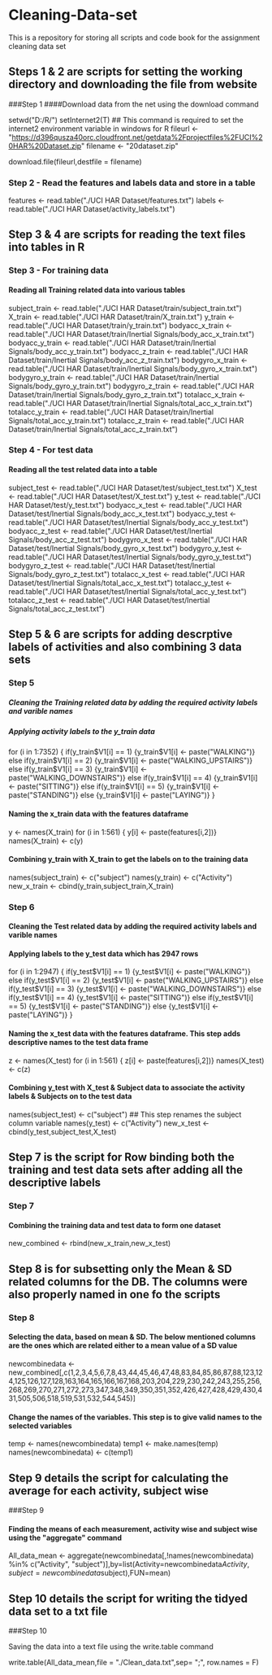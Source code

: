 Cleaning-Data-set
=================

This is a repository for storing all scripts and code book for the assignment cleaning data set

## Steps 1 & 2 are scripts for setting the working directory and downloading the file from website

###Step 1
####Download data from the net using the download command

setwd("D:/R/")
setInternet2(T) ## This command is required to set the internet2 environment variable in windows for R
fileurl <- "https://d396qusza40orc.cloudfront.net/getdata%2Fprojectfiles%2FUCI%20HAR%20Dataset.zip"
filename <- "20dataset.zip"

download.file(fileurl,destfile = filename)

### Step 2 - Read the features and labels data and store in a table

features <- read.table("./UCI HAR Dataset/features.txt")
labels <- read.table("./UCI HAR Dataset/activity_labels.txt")

## Step 3 & 4 are scripts for reading the text files into tables in R

### Step 3 - For training data

#### Reading all Training related data into various tables
subject_train <- read.table("./UCI HAR Dataset/train/subject_train.txt")
X_train <- read.table("./UCI HAR Dataset/train/X_train.txt")
y_train <- read.table("./UCI HAR Dataset/train/y_train.txt")
bodyacc_x_train <- read.table("./UCI HAR Dataset/train/Inertial Signals/body_acc_x_train.txt")
bodyacc_y_train <- read.table("./UCI HAR Dataset/train/Inertial Signals/body_acc_y_train.txt")
bodyacc_z_train <- read.table("./UCI HAR Dataset/train/Inertial Signals/body_acc_z_train.txt")
bodygyro_x_train <- read.table("./UCI HAR Dataset/train/Inertial Signals/body_gyro_x_train.txt")
bodygyro_y_train <- read.table("./UCI HAR Dataset/train/Inertial Signals/body_gyro_y_train.txt")
bodygyro_z_train <- read.table("./UCI HAR Dataset/train/Inertial Signals/body_gyro_z_train.txt")
totalacc_x_train <- read.table("./UCI HAR Dataset/train/Inertial Signals/total_acc_x_train.txt")
totalacc_y_train <- read.table("./UCI HAR Dataset/train/Inertial Signals/total_acc_y_train.txt")
totalacc_z_train <- read.table("./UCI HAR Dataset/train/Inertial Signals/total_acc_z_train.txt")

### Step 4 - For test data
#### Reading all the test related data into a table
subject_test <- read.table("./UCI HAR Dataset/test/subject_test.txt")
X_test <- read.table("./UCI HAR Dataset/test/X_test.txt")
y_test <- read.table("./UCI HAR Dataset/test/y_test.txt")
bodyacc_x_test <- read.table("./UCI HAR Dataset/test/Inertial Signals/body_acc_x_test.txt")
bodyacc_y_test <- read.table("./UCI HAR Dataset/test/Inertial Signals/body_acc_y_test.txt")
bodyacc_z_test <- read.table("./UCI HAR Dataset/test/Inertial Signals/body_acc_z_test.txt")
bodygyro_x_test <- read.table("./UCI HAR Dataset/test/Inertial Signals/body_gyro_x_test.txt")
bodygyro_y_test <- read.table("./UCI HAR Dataset/test/Inertial Signals/body_gyro_y_test.txt")
bodygyro_z_test <- read.table("./UCI HAR Dataset/test/Inertial Signals/body_gyro_z_test.txt")
totalacc_x_test <- read.table("./UCI HAR Dataset/test/Inertial Signals/total_acc_x_test.txt")
totalacc_y_test <- read.table("./UCI HAR Dataset/test/Inertial Signals/total_acc_y_test.txt")
totalacc_z_test <- read.table("./UCI HAR Dataset/test/Inertial Signals/total_acc_z_test.txt")

## Step 5 & 6 are scripts for adding descrptive labels of activities and also combining 3 data sets

### Step 5

##### Cleaning the Training related data by adding the required activity labels and varible names

##### Applying activity labels to the y_train data

for (i in 1:7352) {
  if(y_train$V1[i] == 1) {y_train$V1[i] <- paste("WALKING")}
  else if(y_train$V1[i] == 2) {y_train$V1[i] <- paste("WALKING_UPSTAIRS")}
  else if(y_train$V1[i] == 3) {y_train$V1[i] <- paste("WALKING_DOWNSTAIRS")}
  else if(y_train$V1[i] == 4) {y_train$V1[i] <- paste("SITTING")}
  else if(y_train$V1[i] == 5) {y_train$V1[i] <- paste("STANDING")}
  else  {y_train$V1[i] <- paste("LAYING")}
}

#### Naming the x_train data with the features dataframe
y <- names(X_train)
for (i in 1:561) { y[i] <- paste(features[i,2])}
names(X_train) <- c(y)


#### Combining y_train with X_train to get the labels on to the training data
names(subject_train) <- c("subject")
names(y_train) <- c("Activity")
new_x_train <- cbind(y_train,subject_train,X_train)

### Step 6

#### Cleaning the Test related data by adding the required activity labels and varible names

#### Applying labels to the y_test data which has 2947 rows

for (i in 1:2947) {
  if(y_test$V1[i] == 1) {y_test$V1[i] <- paste("WALKING")}
  else if(y_test$V1[i] == 2) {y_test$V1[i] <- paste("WALKING_UPSTAIRS")}
  else if(y_test$V1[i] == 3) {y_test$V1[i] <- paste("WALKING_DOWNSTAIRS")}
  else if(y_test$V1[i] == 4) {y_test$V1[i] <- paste("SITTING")}
  else if(y_test$V1[i] == 5) {y_test$V1[i] <- paste("STANDING")}
  else  {y_test$V1[i] <- paste("LAYING")}
}

#### Naming the x_test data with the features dataframe. This step adds descriptive names to the test data frame
z <- names(X_test)
for (i in 1:561) { z[i] <- paste(features[i,2])}
names(X_test) <- c(z)


#### Combining y_test with X_test & Subject data  to associate the activity labels & Subjects on to the test data
names(subject_test) <- c("subject") ## This step renames the subject column variable
names(y_test) <- c("Activity")
new_x_test <- cbind(y_test,subject_test,X_test)

## Step 7 is the script for Row binding both the training and test data sets after adding all the descriptive labels

### Step 7

#### Combining the training data and test data to form one dataset

new_combined <- rbind(new_x_train,new_x_test)

## Step 8 is for subsetting only the Mean & SD related columns for the DB. The columns were also properly named in one fo the scripts

### Step 8

#### Selecting the data, based on mean & SD. The below mentioned columns are the ones which are related either to a mean value of a SD value

newcombinedata <- new_combined[,c(1,2,3,4,5,6,7,8,43,44,45,46,47,48,83,84,85,86,87,88,123,124,125,126,127,128,163,164,165,166,167,168,203,204,229,230,242,243,255,256,268,269,270,271,272,273,347,348,349,350,351,352,426,427,428,429,430,431,505,506,518,519,531,532,544,545)]

#### Change the names of the variables. This step is to give valid names to the selected variables
temp <- names(newcombinedata)
temp1 <- make.names(temp)
names(newcombinedata) <- c(temp1)

## Step 9 details the script for calculating the average for each activity, subject wise
###Step 9

#### Finding the means of each measurement, activity wise and subject wise using the "aggregate" command

All_data_mean <- aggregate(newcombinedata[,!names(newcombinedata) %in% c("Activity", "subject")],by=list(Activity=newcombinedata$Activity,subject=newcombinedata$subject),FUN=mean)

## Step 10 details the script for writing the tidyed data set to a txt file

###Step 10

Saving the data into a text file using the write.table command

write.table(All_data_mean,file = "./Clean_data.txt",sep= ";", row.names = F)






